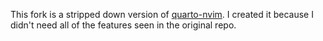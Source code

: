 This fork is a stripped down version of
[quarto-nvim](https://github.com/quarto-dev/quarto-nvim). I created it because I
didn't need all of the features seen in the original repo.
